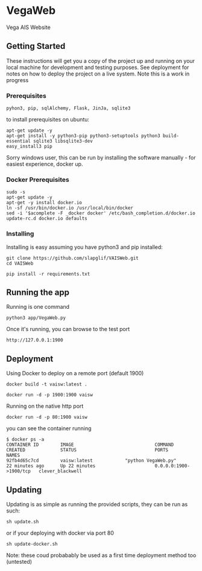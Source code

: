 # VegaWeb

Vega AIS Website

## Getting Started

These instructions will get you a copy of the project up and running on your local machine for development and testing purposes. 
See deployment for notes on how to deploy the project on a live system. Note this is a work in progress

### Prerequisites

```
pyhon3, pip, sqlAlchemy, Flask, JinJa, sqlite3
```
to install prerequisites on ubuntu:
```
apt-get update -y
apt-get install -y python3-pip python3-setuptools python3 build-essential sqlite3 libsqlite3-dev
easy_install3 pip
```
Sorry windows user, this can be run by installing the software manually - for easiest experience, docker up.


### Docker Prerequisites

```
sudo -s
apt-get update -y
apt-get -y install docker.io
ln -sf /usr/bin/docker.io /usr/local/bin/docker
sed -i '$acomplete -F _docker docker' /etc/bash_completion.d/docker.io
update-rc.d docker.io defaults
```


### Installing

Installing is easy assuming you have python3 and pip installed:

```
git clone https://github.com/slapglif/VAISWeb.git
cd VAISWeb
```
```
pip install -r requirements.txt
```

## Running the app

Running is one command

```
python3 app/VegaWeb.py
```

Once it's running, you can browse to the test port

```
http://127.0.0.1:1900
```

## Deployment
Using Docker to deploy on a remote port  (default 1900)

```
docker build -t vaisw:latest .
```
```
docker run -d -p 1900:1900 vaisw
```
Running on the native http port
```
docker run -d -p 80:1900 vaisw
```
you can see the container running
```
$ docker ps -a
CONTAINER ID        IMAGE                              COMMAND                CREATED             STATUS                             PORTS                    NAMES
92fb4d65c7cd        vaisw:latest            "python VegaWeb.py"        22 minutes ago      Up 22 minutes                      0.0.0.0:1900->1900/tcp   clever_blackwell
```

## Updating

Updating is as simple as running the provided scripts, they can be run as such:

```
sh update.sh
```
or if your deploying with docker via port 80
```
sh update-docker.sh
```

Note: these coud probabably be used as a first time deployment method too (untested)

